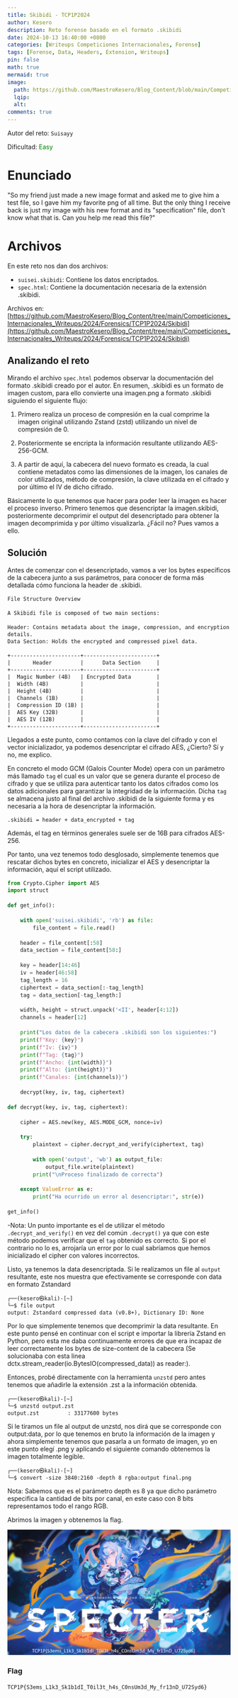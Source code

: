 ```yaml
---
title: Skibidi - TCP1P2024
author: Kesero
description: Reto forense basado en el formato .skibidi
date: 2024-10-13 16:40:00 +0800
categories: [Writeups Competiciones Internacionales, Forense]
tags: [Forense, Data, Headers, Extension, Writeups]
pin: false
math: true
mermaid: true
image:
  path: https://github.com/MaestroKesero/Blog_Content/blob/main/Competiciones_Internacionales_Writeups/2024/Forensics/TCP1P2024/Skibidi/TCP1P_Skibidi.png?raw=true
  lqip: 
  alt: 
comments: true
---
```

Autor del reto: `Suisayy`

Dificultad: <font color=green>Easy</font>

# Enunciado

"So my friend just made a new image format and asked me to give him a test file, so I gave him my favorite png of all time. But the only thing I receive back is just my image with his new format and its "specification" file, don't know what that is. Can you help me read this file?"


# Archivos

En este reto nos dan dos archivos:

- `suisei.skibidi`: Contiene los datos encriptados.
- `spec.html`: Contiene la documentación necesaria de la extensión .skibidi.

Archivos en: [https://github.com/MaestroKesero/Blog_Content/tree/main/Competiciones_Internacionales_Writeups/2024/Forensics/TCP1P2024/Skibidi](https://github.com/MaestroKesero/Blog_Content/tree/main/Competiciones_Internacionales_Writeups/2024/Forensics/TCP1P2024/Skibidi)

## Analizando el reto

Mirando el archivo `spec.html` podemos observar la documentación del formato .skibidi creado por el autor. En resumen, .skibidi es un formato de imagen custom, para ello convierte una imagen.png a formato .skibidi siguiendo el siguiente flujo:

1. Primero realiza un proceso de compresión en la cual comprime la imagen original utilizando Zstand (zstd) utilizando un nivel de compresión de 0.

2. Posteriormente se encripta la información resultante utilizando AES-256-GCM.

3. A partir de aquí, la cabecera del nuevo formato es creada, la cual contiene metadatos como las dimensiones de la imagen, los canales de color utilizados, método de compresión, la clave utilizada en el cifrado y por último el IV de dicho cifrado.
        
Básicamente lo que tenemos que hacer para poder leer la imagen es hacer el proceso inverso. Primero tenemos que desencriptar la imagen.skibidi, posteriormente decomprimir el output del desencriptado para obtener la imagen decomprimida y por último visualizarla. ¿Fácil no? Pues vamos a ello.


## Solución

Antes de comenzar con el desencriptado, vamos a ver los bytes específicos de la cabecera junto a sus parámetros, para conocer de forma más detallada cómo funciona la header de .skibidi.

    File Structure Overview

    A Skibidi file is composed of two main sections:

    Header: Contains metadata about the image, compression, and encryption details.
    Data Section: Holds the encrypted and compressed pixel data.

    +----------------------+-----------------------+
    |       Header         |      Data Section     |
    +----------------------+-----------------------+
    |  Magic Number (4B)   | Encrypted Data        |
    |  Width (4B)          |                       |
    |  Height (4B)         |                       |
    |  Channels (1B)       |                       |
    |  Compression ID (1B) |                       |
    |  AES Key (32B)       |                       |
    |  AES IV (12B)        |                       |
    +----------------------+-----------------------+
    

Llegados a este punto, como contamos con la clave del cifrado y con el vector inicializador, ya podemos desencriptar el cifrado AES, ¿Cierto? Sí y no, me explico.

En concreto el modo GCM (Galois Counter Mode) opera con un parámetro más llamado `tag` el cual es un valor que se genera durante el proceso de cifrado y que se utiliza para autenticar tanto los datos cifrados como los datos adicionales para garantizar la integridad de la información. Dicha `tag` se almacena justo al final del archivo .skibidi de la siguiente forma y es necesaria a la hora de desencriptar la información.

    .skibidi = header + data_encrypted + tag

Además, el tag en términos generales suele ser de 16B para cifrados AES-256.

Por tanto, una vez tenemos todo desglosado, simplemente tenemos que rescatar dichos bytes en concreto, inicializar el AES y desencriptar la información, aquí el script utilizado.

```python
from Crypto.Cipher import AES
import struct

def get_info():

    with open('suisei.skibidi', 'rb') as file:
        file_content = file.read()

    header = file_content[:58]  
    data_section = file_content[58:] 

    key = header[14:46] 
    iv = header[46:58]   
    tag_length = 16
    ciphertext = data_section[:-tag_length]  
    tag = data_section[-tag_length:]

    width, height = struct.unpack('<II', header[4:12])  
    channels = header[12]  

    print("Los datos de la cabecera .skibidi son los siguientes:")
    print(f"Key: {key}")
    print(f"Iv: {iv}")
    print(f"Tag: {tag}")
    print(f"Ancho: {int(width)}")
    print(f"Alto: {int(height)}")
    print(f"Canales: {int(channels)}")

    decrypt(key, iv, tag, ciphertext) 

def decrypt(key, iv, tag, ciphertext):

    cipher = AES.new(key, AES.MODE_GCM, nonce=iv)

    try:
        plaintext = cipher.decrypt_and_verify(ciphertext, tag)
        
        with open('output', 'wb') as output_file:
            output_file.write(plaintext)
        print("\nProceso finalizado de correcta")

    except ValueError as e:
        print("Ha ocurrido un error al desencriptar:", str(e))

get_info()
```
-Nota: Un punto importante es el de utilizar el método `.decrypt_and_verify()` en vez del común `.decrypt()` ya que con este método podemos verificar que el `tag` obtenido es correcto. Si por el contrario no lo es, arrojaría un error por lo cual sabríamos que hemos inicializado el cipher con valores incorrectos.

Listo, ya tenemos la data desencriptada. Si le realizamos un file al `output` resultante, este nos muestra que efectivamente se corresponde con data en formato Zstandard

    ┌──(kesero㉿kali)-[~]
    └─$ file output
    output: Zstandard compressed data (v0.8+), Dictionary ID: None

Por lo que simplemente tenemos que decomprimir la data resultante. En este punto pensé en continuar con el script e importar la librería Zstand en Python, pero esta me daba continuamente errores de que era incapaz de leer correctamente los bytes de size-content de la cabecera (Se solucionaba con esta linea dctx.stream_reader(io.BytesIO(compressed_data)) as reader:).

Entonces, probé directamente con la herramienta `unzstd` pero antes tenemos que añadirle la extensión .zst a la información obtenida.

    ┌──(kesero㉿kali)-[~]
    └─$ unzstd output.zst 
    output.zst         : 33177600 bytes   

Si le tiramos un file al output de unzstd, nos dirá que se corresponde con output:data, por lo que tenemos en bruto la información de la imagen y ahora simplemente tenemos que pasarla a un formato de imagen, yo en este punto elegí .png y aplicando el siguiente comando obtenemos la imagen totalmente legible.

    ┌──(kesero㉿kali)-[~]
    └─$ convert -size 3840:2160 -depth 8 rgba:output final.png

Nota: Sabemos que es el parámetro depth es 8 ya que dicho parámetro especifica la cantidad de bits por canal, en este caso con 8 bits representamos todo el rango RGB.

Abrimos la imagen y obtenemos la flag.

![Imagen_Final](https://github.com/MaestroKesero/Blog_Content/blob/main/Competiciones_Internacionales_Writeups/2024/Forensics/TCP1P2024/Skibidi/final_skibidi.png?raw=true)


### Flag

`TCP1P{S3ems_L1k3_Sk1b1dI_T0il3t_h4s_C0nsUm3d_My_fr13nD_U72Syd6}`